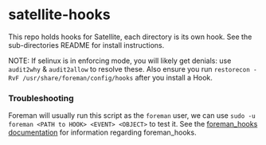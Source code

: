 # satellite-hooks

This repo holds hooks for Satellite, each directory is its own hook. See the sub-directories README for install instructions.

NOTE: If selinux is in enforcing mode, you will likely get denials: use `audit2why` & `audit2allow` to resolve these. Also ensure you run `restorecon -RvF /usr/share/foreman/config/hooks` after you install a Hook.

### Troubleshooting
Foreman will usually run this script as the `foreman` user, we can use `sudo -u foreman <PATH to HOOK> <EVENT> <OBJECT>` to test it.
See the [foreman_hooks documentation](https://github.com/theforeman/foreman_hooks) for information regarding foreman_hooks.
